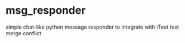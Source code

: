 # msg_responder
simple chat-like python message responder to integrate with iTest
test merge conflict
